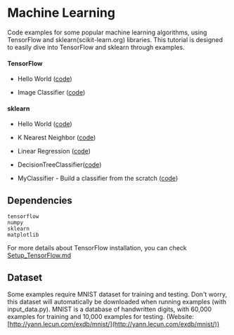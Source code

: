 # Machine Learning

Code examples for some popular machine learning algorithms, using TensorFlow and sklearn(scikit-learn.org) libraries. This tutorial is designed to easily dive into TensorFlow and sklearn through examples.


#### TensorFlow
- Hello World ([code](https://github.com/mohamedsahadkp/machine-learning/blob/master/tensorflow/tensorflow-hello-world.py))

- Image Classifier ([code](https://github.com/mohamedsahadkp/machine-learning/blob/master/tensorflow/tensorflow-image-classifier.py))

#### sklearn
- Hello World ([code](https://github.com/mohamedsahadkp/machine-learning/blob/master/scikit-learn/machine-learning-hello-world.py))

- K Nearest Neighbor ([code](https://github.com/mohamedsahadkp/machine-learning/blob/master/scikit-learn/k-neighbors-classifier.py))

- Linear Regression ([code](https://github.com/mohamedsahadkp/machine-learning/blob/master/scikit-learn/linear-regression.py))

- DecisionTreeClassifier([code](https://github.com/mohamedsahadkp/machine-learning/blob/master/scikit-learn/decision-tree-classifier.py))

- MyClassifier - Build a classifier from the scratch ([code](https://github.com/mohamedsahadkp/machine-learning/blob/master/scikit-learn/my-classifier.py))

## Dependencies
```
tensorflow
numpy
sklearn
matplotlib
```
For more details about TensorFlow installation, you can check [Setup_TensorFlow.md](https://github.com/aymericdamien/TensorFlow-Examples/blob/master/Setup_TensorFlow.md)

## Dataset
Some examples require MNIST dataset for training and testing. Don't worry, this dataset will automatically be downloaded when running examples (with input_data.py).
MNIST is a database of handwritten digits, with 60,000 examples for training and 10,000 examples for testing. (Website: [http://yann.lecun.com/exdb/mnist/](http://yann.lecun.com/exdb/mnist/))

